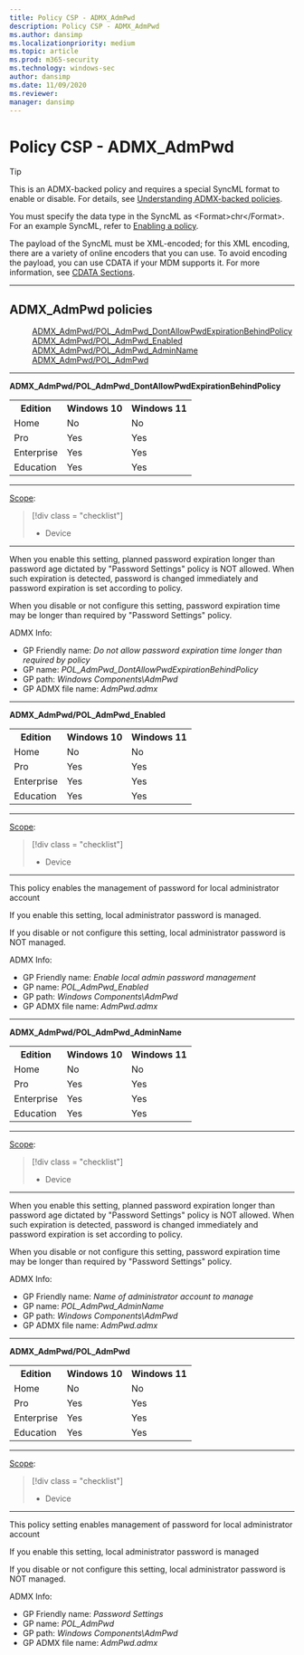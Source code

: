 ```yaml
---
title: Policy CSP - ADMX_AdmPwd
description: Policy CSP - ADMX_AdmPwd
ms.author: dansimp
ms.localizationpriority: medium
ms.topic: article
ms.prod: m365-security
ms.technology: windows-sec
author: dansimp
ms.date: 11/09/2020
ms.reviewer: 
manager: dansimp
---
```


# Policy CSP - ADMX_AdmPwd

> [!TIP]
> This is an ADMX-backed policy and requires a special SyncML format to enable or disable. For details, see [Understanding ADMX-backed policies](./understanding-admx-backed-policies.md).
> 
> You must specify the data type in the SyncML as &lt;Format&gt;chr&lt;/Format&gt;. For an example SyncML, refer to [Enabling a policy](./understanding-admx-backed-policies.md#enabling-a-policy).
> 
> The payload of the SyncML must be XML-encoded; for this XML encoding, there are a variety of online encoders that you can use. To avoid encoding the payload, you can use CDATA if your MDM supports it. For more information, see [CDATA Sections](http://www.w3.org/TR/REC-xml/#sec-cdata-sect).


<hr/>

<!--Policies-->
## ADMX_AdmPwd policies  

<dl>
  <dd>
    <a href="#admx-admpwd-pol_admpwd_dontallowpwdexpirationbehindpolicy">ADMX_AdmPwd/POL_AdmPwd_DontAllowPwdExpirationBehindPolicy</a>
  </dd>
  <dd>
    <a href="#admx-admpwd-pol_admpwd_enabled">ADMX_AdmPwd/POL_AdmPwd_Enabled</a>
  </dd>
  <dd>
    <a href="#admx-admpwd-pol_admpwd_adminname">ADMX_AdmPwd/POL_AdmPwd_AdminName</a>
  </dd>
  <dd>
    <a href="#admx-admpwd-pol_admpwd">ADMX_AdmPwd/POL_AdmPwd</a>
  </dd>
</dl>


<hr/>

<!--Policy-->
<a href="" id="admx-admpwd-pol_admpwd_dontallowpwdexpirationbehindpolicy"></a>**ADMX_AdmPwd/POL_AdmPwd_DontAllowPwdExpirationBehindPolicy**  

<!--SupportedSKUs-->
<table>
<tr>
    <th>Edition</th>
    <th>Windows 10</th>
    <th>Windows 11</th>
<tr>
    <td>Home</td>
    <td>No</td>
    <td>No</td>
</tr>
<tr>
    <td>Pro</td>
    <td>Yes</td>
    <td>Yes</td>
</tr>
<tr>
    <td>Enterprise</td>
    <td>Yes</td>
    <td>Yes</td>
</tr>
<tr>
    <td>Education</td>
    <td>Yes</td>
    <td>Yes</td>
</table>

<!--/SupportedSKUs-->
<hr/>

<!--Scope-->
[Scope](./policy-configuration-service-provider.md#policy-scope):

> [!div class = "checklist"]
> * Device

<hr/>

<!--/Scope-->
<!--Description-->

When you enable this setting, planned password expiration longer than password age dictated by "Password Settings" policy is NOT allowed. When such expiration is detected, password is changed immediately and password expiration is set according to policy.

When you disable or not configure this setting, password expiration time may be longer than required by "Password Settings" policy.
<!--/Description-->

<!--ADMXBacked-->
ADMX Info:  
-   GP Friendly name: *Do not allow password expiration time longer than required by policy*
-   GP name: *POL_AdmPwd_DontAllowPwdExpirationBehindPolicy*
-   GP path: *Windows Components\AdmPwd*
-   GP ADMX file name: *AdmPwd.admx*

<!--/ADMXBacked-->
<!--/Policy-->
<hr/>

<!--Policy-->
<a href="" id="admx-admpwd-pol_admpwd_enabled"></a>**ADMX_AdmPwd/POL_AdmPwd_Enabled**  

<!--SupportedSKUs-->
<table>
<tr>
    <th>Edition</th>
    <th>Windows 10</th>
    <th>Windows 11</th>
<tr>
    <td>Home</td>
    <td>No</td>
    <td>No</td>
</tr>
<tr>
    <td>Pro</td>
    <td>Yes</td>
    <td>Yes</td>
</tr>
<tr>
    <td>Enterprise</td>
    <td>Yes</td>
    <td>Yes</td>
</tr>
<tr>
    <td>Education</td>
    <td>Yes</td>
    <td>Yes</td>
</table>

<!--/SupportedSKUs-->
<hr/>

<!--Scope-->
[Scope](./policy-configuration-service-provider.md#policy-scope):

> [!div class = "checklist"]
> * Device

<hr/>

<!--/Scope-->
<!--Description-->

This policy enables the management of password for local administrator account

If you enable this setting, local administrator password is managed.

If you disable or not configure this setting, local administrator password is NOT managed.
<!--/Description-->

<!--ADMXBacked-->
ADMX Info:  
-   GP Friendly name: *Enable local admin password management*
-   GP name: *POL_AdmPwd_Enabled*
-   GP path: *Windows Components\AdmPwd*
-   GP ADMX file name: *AdmPwd.admx*

<!--/ADMXBacked-->
<!--/Policy-->

<hr/>

<!--Policy-->
<a href="" id="admx-admpwd-pol_admpwd_adminname"></a>**ADMX_AdmPwd/POL_AdmPwd_AdminName**  

<!--SupportedSKUs-->
<table>
<tr>
    <th>Edition</th>
    <th>Windows 10</th>
    <th>Windows 11</th>
<tr>
    <td>Home</td>
    <td>No</td>
    <td>No</td>
</tr>
<tr>
    <td>Pro</td>
    <td>Yes</td>
    <td>Yes</td>
</tr>
<tr>
    <td>Enterprise</td>
    <td>Yes</td>
    <td>Yes</td>
</tr>
<tr>
    <td>Education</td>
    <td>Yes</td>
    <td>Yes</td>
</table>

<!--/SupportedSKUs-->
<hr/>

<!--Scope-->
[Scope](./policy-configuration-service-provider.md#policy-scope):

> [!div class = "checklist"]
> * Device

<hr/>

<!--/Scope-->
<!--Description-->

When you enable this setting, planned password expiration longer than password age dictated by "Password Settings" policy is NOT allowed. When such expiration is detected, password is changed immediately and password expiration is set according to policy.

When you disable or not configure this setting, password expiration time may be longer than required by "Password Settings" policy.
<!--/Description-->

<!--ADMXBacked-->

ADMX Info:  
-   GP Friendly name: *Name of administrator account to manage*
-   GP name: *POL_AdmPwd_AdminName*
-   GP path: *Windows Components\AdmPwd*
-   GP ADMX file name: *AdmPwd.admx*


<!--/ADMXBacked-->
<!--/Policy-->

<hr/>

<!--Policy-->
<a href="" id="admx-admpwd-pol_admpwd"></a>**ADMX_AdmPwd/POL_AdmPwd**  

<!--SupportedSKUs-->
<table>
<tr>
    <th>Edition</th>
    <th>Windows 10</th>
    <th>Windows 11</th>
<tr>
    <td>Home</td>
    <td>No</td>
    <td>No</td>
</tr>
<tr>
    <td>Pro</td>
    <td>Yes</td>
    <td>Yes</td>
</tr>
<tr>
    <td>Enterprise</td>
    <td>Yes</td>
    <td>Yes</td>
</tr>
<tr>
    <td>Education</td>
    <td>Yes</td>
    <td>Yes</td>
</table>

<!--/SupportedSKUs-->
<hr/>

<!--Scope-->
[Scope](./policy-configuration-service-provider.md#policy-scope):

> [!div class = "checklist"]
> * Device

<hr/>

<!--/Scope-->
<!--Description-->

This policy setting enables management of password for local administrator account

If you enable this setting, local administrator password is managed

If you disable or not configure this setting, local administrator password is NOT managed.

<!--/Description-->

<!--ADMXBacked-->

ADMX Info:  
-   GP Friendly name: *Password Settings*
-   GP name: *POL_AdmPwd*
-   GP path: *Windows Components\AdmPwd*
-   GP ADMX file name: *AdmPwd.admx*


<!--/ADMXBacked-->
<!--/Policy-->

<!--/Policies-->

